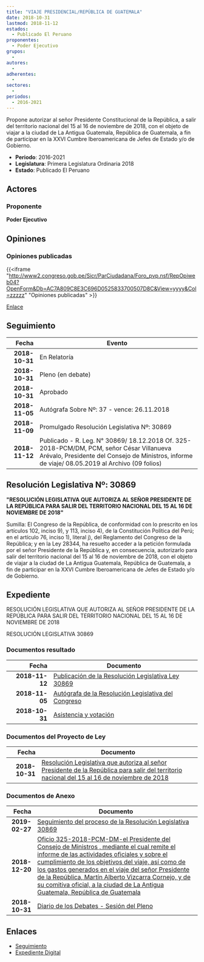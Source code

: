 ```yaml
---
title: "VIAJE PRESIDENCIAL/REPÚBLICA DE GUATEMALA"
date: 2018-10-31
lastmod: 2018-11-12
estados: 
  - Publicado El Peruano
proponentes: 
  - Poder Ejecutivo
grupos: 
  - 
autores: 
  - 
adherentes: 
  - 
sectores: 
  - 
periodos: 
  - 2016-2021
---
```


Propone autorizar al señor Presidente Constitucional de la República, a salir del territorio nacional del 15 al 16 de noviembre de 2018, con el objeto de viajar a la ciudad de La Antigua Guatemala, República de Guatemala, a fin de participar en la XXVI Cumbre Iberoamericana de Jefes de Estado y/o de Gobierno.

- **Periodo**: 2016-2021
- **Legislatura**: Primera Legislatura Ordinaria 2018
- **Estado**: Publicado El Peruano

## Actores

### Proponente

**Poder Ejecutivo**


## Opiniones

### Opiniones publicadas

{{<iframe "http://www2.congreso.gob.pe/Sicr/ParCiudadana/Foro_pvp.nsf/RepOpiweb04?OpenForm&Db=AC7A809C8E3C696D0525833700507D8C&View=yyyy&Col=zzzzz" "Opiniones publicadas" >}}

[Enlace](http://www2.congreso.gob.pe/Sicr/ParCiudadana/Foro_pvp.nsf/RepOpiweb04?OpenForm&Db=AC7A809C8E3C696D0525833700507D8C&View=yyyy&Col=zzzzz)

## Seguimiento

| Fecha | Evento |
|------:|--------|
| **2018-10-31** | En Relatoría|
| **2018-10-31** | Pleno (en debate)|
| **2018-10-31** | Aprobado|
| **2018-11-05** | Autógrafa Sobre Nº: 37 - vence: 26.11.2018|
| **2018-11-09** | Promulgado Resolución Legislativa Nº: 30869|
| **2018-11-12** | Publicado - R. Leg. N° 30869/ 18.12.2018 Of. 325-2018-PCM/DM, PCM, señor César Villanueva Arévalo, Presidente del Consejo de Ministros, informe de viaje/ 08.05.2019 al Archivo (09 folios)|

## Resolución Legislativa Nº: 30869

**"RESOLUCIÓN LEGISLATIVA QUE AUTORIZA AL SEÑOR PRESIDENTE DE LA REPÚBLICA PARA SALIR DEL TERRITORIO NACIONAL DEL 15 AL 16 DE NOVIEMBRE DE 2018"**

Sumilla: El Congreso de la República, de conformidad con lo prescrito en los artículos 102, inciso 9), y 113, inciso 4), de la Constitución Política del Perú; en el artículo 76, inciso 1), literal j), del Reglamento del Congreso de la República; y en la Ley 28344, ha resuelto acceder a la petición formulada por el señor Presidente de la República y, en consecuencia, autorizarlo para salir del territorio nacional del 15 al 16 de noviembre de 2018, con el objeto de viajar a la ciudad de La Antigua Guatemala, República de Guatemala, a fin de participar en la XXVI Cumbre Iberoamericana de Jefes de Estado y/o de Gobierno.


## Expediente

RESOLUCIÓN LEGISLATIVA QUE AUTORIZA AL SEÑOR PRESIDENTE DE LA REPÚBLICA PARA SALIR DEL TERRITORIO NACIONAL DEL 15 AL 16 DE NOVIEMBRE DE 2018

RESOLUCIÓN LEGISLATIVA 30869


### Documentos resultado

| Fecha | Documento |
|------:|--------|
| **2018-11-12** | [Publicación de la Resolución Legislativa Ley 30869](http://www.leyes.congreso.gob.pe/Documentos/2016_2021/ADLP/Normas_Legales/30869-LEY.pdf) |
| **2018-11-05** | [Autógrafa de la Resolución Legislativa del Congreso](http://www.leyes.congreso.gob.pe/Documentos/2016_2021/ADLP/Texto_Aprobado/AU0359220181105.pdf) |
| **2018-10-31** | [Asistencia y votación](http://www.leyes.congreso.gob.pe/Documentos/2016_2021/Asistencia_y_Votacion/Proyectos_de_Ley/AV0359220181031..pdf) |

### Documentos del Proyecto de Ley

| Fecha | Documento |
|------:|--------|
| **2018-10-31** | [Resolución Legislativa que autoriza al señor Presidente de la República para salir del territorio nacional del 15 al 16 de noviembre de 2018](http://www.leyes.congreso.gob.pe/Documentos/2016_2021/Proyectos_de_Ley_y_de_Resoluciones_Legislativas/PL0359220181031..pdf) |

### Documentos de Anexo

| Fecha | Documento |
|------:|--------|
| **2019-02-27** | [Seguimiento del proceso de la Resolución Legislativa 30869](http://www.leyes.congreso.gob.pe/Documentos/2016_2021/Seguimiento_de_Proyectos_de_Ley/03592PL20190227.pdf) |
| **2018-12-20** | [Oficio 325-2018-PCM-DM-el Presidente del Consejo de Ministros , mediante el cual remite el informe de las actividades oficiales y sobre el cumplimiento de los objetivos del viaje, así como de los gastos generados en el viaje del señor Presidente de la República, Martín Alberto Vizcarra Cornejo, y de su comitiva oficial, a la ciudad de La Antigua Guatemala, República de Guatemala](http://www.leyes.congreso.gob.pe/Documentos/2016_2021/Retiro_de_Firmas/Proyectos/CARTA-S-N-MEFF-20181105.pdf) |
| **2018-10-31** | [Diario de los Debates - Sesión del Pleno](http://www2.congreso.gob.pe/Sicr/DiarioDebates/Publicad.nsf/SesionesPleno/05256D6E0073DFE90525833800039871/$FILE/PLO-2018-13.pdf) |

## Enlaces 

- [Seguimiento](http://www2.congreso.gob.pehttp://www2.congreso.gob.pe/Sicr/TraDocEstProc/CLProLey2016.nsf/f7fff46988ca05b1052578e100829cc7/037c534b0983005005258337004e48f1?OpenDocument)
- [Expediente Digital](http://www2.congreso.gob.pehttp://www2.congreso.gob.pe/Sicr/TraDocEstProc/CLProLey2016.nsf/f7fff46988ca05b1052578e100829cc7/037c534b0983005005258337004e48f1?OpenDocument&Click=05257FB7005EB655.eb71d0cf91d8294e05256cdf006b5706/$Body/0.1C6C)
